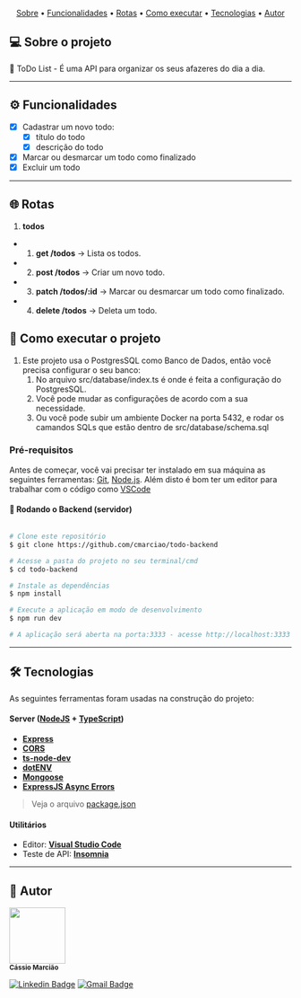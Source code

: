<p align="center">
 <a href="#-sobre-o-projeto">Sobre</a> •
 <a href="#-funcionalidades">Funcionalidades</a> •
 <a href="#-rotas">Rotas</a> • 
 <a href="#-como-executar-o-projeto">Como executar</a> • 
 <a href="#-tecnologias">Tecnologias</a> • 
 <a href="#-autor">Autor</a>
</p>

## 💻 Sobre o projeto

📃 ToDo List - É uma API para organizar os seus afazeres do dia a dia.

---

## ⚙️ Funcionalidades

- [x] Cadastrar um novo todo:
  - [x] título do todo
  - [x] descrição do todo

- [x] Marcar ou desmarcar um todo como finalizado
- [x] Excluir um todo

---

## 🌐 Rotas
1. **todos**
 - 1. **get /todos** → Lista os todos.
 - 2. **post /todos** → Criar um novo todo.
 - 3. **patch /todos/:id** → Marcar ou desmarcar um todo como finalizado. 
 - 4. **delete /todos** → Deleta um todo.


## 🚀 Como executar o projeto
1. Este projeto usa o PostgresSQL como Banco de Dados, então você precisa configurar o seu banco:
   1. No arquivo src/database/index.ts é onde é feita a configuração do PostgresSQL.
   2. Você pode mudar as configurações de acordo com a sua necessidade.
   3. Ou você pode subir um ambiente Docker na porta 5432, e rodar os camandos SQLs que estão dentro de src/database/schema.sql

### Pré-requisitos

Antes de começar, você vai precisar ter instalado em sua máquina as seguintes ferramentas:
[Git](https://git-scm.com), [Node.js](https://nodejs.org/en/). 
Além disto é bom ter um editor para trabalhar com o código como [VSCode](https://code.visualstudio.com/)

#### 🎲 Rodando o Backend (servidor)
```bash

# Clone este repositório
$ git clone https://github.com/cmarciao/todo-backend

# Acesse a pasta do projeto no seu terminal/cmd
$ cd todo-backend

# Instale as dependências
$ npm install

# Execute a aplicação em modo de desenvolvimento
$ npm run dev

# A aplicação será aberta na porta:3333 - acesse http://localhost:3333

```

---

## 🛠 Tecnologias

As seguintes ferramentas foram usadas na construção do projeto:

#### [](https://github.com/tgmarinho/Ecoleta#server-nodejs--typescript)**Server**  ([NodeJS](https://nodejs.org/en/)  +  [TypeScript](https://www.typescriptlang.org/))

-   **[Express](https://expressjs.com/)**
-   **[CORS](https://expressjs.com/en/resources/middleware/cors.html)**
-   **[ts-node-dev](https://github.com/wclr/ts-node-dev)**
-   **[dotENV](https://github.com/motdotla/dotenv)**
-   **[Mongoose](https://mongoosejs.com/)**
-   **[ExpressJS Async Errors](https://github.com/davidbanham/express-async-errors)**

> Veja o arquivo  [package.json](https://github.com/tgmarinho/README-ecoleta/blob/master/server/package.json)

#### [](https://github.com/tgmarinho/Ecoleta#utilit%C3%A1rios)**Utilitários**

-   Editor:  **[Visual Studio Code](https://code.visualstudio.com/)**
-   Teste de API:  **[Insomnia](https://insomnia.rest/)**

---

## 🦸 Autor

<img src="https://avatars.githubusercontent.com/u/79059115?v=4" width="100px;" alt=""/>
<br />
<sub><b>Cássio Marcião</b></sub>
<br />

[![Linkedin Badge](https://img.shields.io/badge/-Cássio-blue?style=flat-square&logo=Linkedin&logoColor=white&link=https://www.linkedin.com/in/cássio-marcião-743049209/)](https://www.linkedin.com/in/cássio-marcião-743049209/) 
[![Gmail Badge](https://img.shields.io/badge/-marciaocassio@gmail.com-c14438?style=flat-square&logo=Gmail&logoColor=white&link=mailto:marciaocassio@gmail.com)](mailto:marciaocassio@gmail.com)
